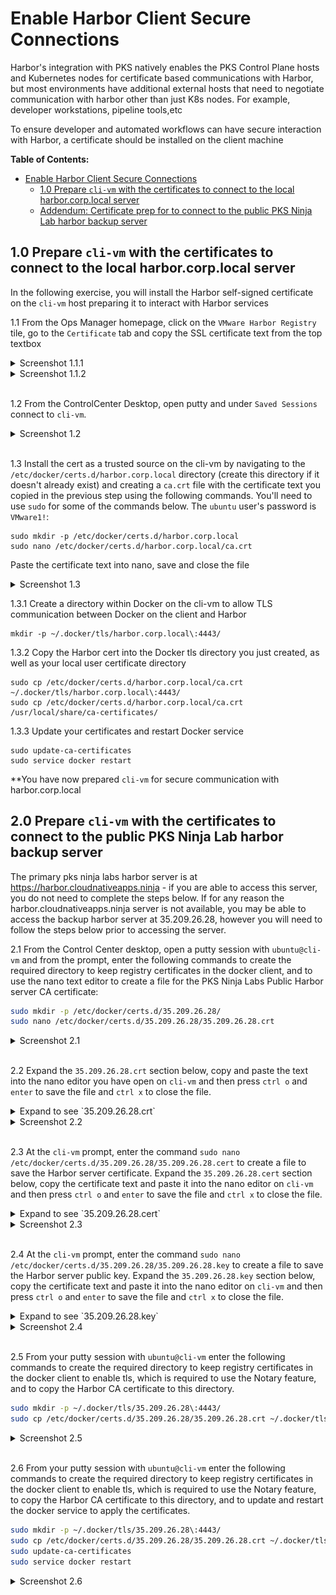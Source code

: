 # Enable Harbor Client Secure Connections

Harbor's integration with PKS natively enables the PKS Control Plane hosts and Kubernetes nodes for certificate based communications with Harbor, but most environments have additional external hosts that need to negotiate communication with harbor other than just K8s nodes. For example, developer workstations, pipeline tools,etc

To ensure developer and automated workflows can have secure interaction with Harbor, a certificate should be installed on the client machine

**Table of Contents:**

- [Enable Harbor Client Secure Connections](#enable-harbor-client-secure-connections)
  - [1.0 Prepare `cli-vm` with the certificates to connect to the local harbor.corp.local server](#10-prepare-cli-vm-with-the-certificates-to-connect-to-the-local-harborcorplocal-server)
  - [Addendum: Certificate prep for to connect to the public PKS Ninja Lab harbor backup server](#20-prepare-cli-vm-with-the-certificates-to-connect-to-the-public-pks-ninja-lab-harbor-server)


## 1.0 Prepare `cli-vm` with the certificates to connect to the local harbor.corp.local server

In the following exercise, you will install the Harbor self-signed certificate on the `cli-vm` host preparing it to interact with Harbor services

1.1 From the Ops Manager homepage, click on the `VMware Harbor Registry` tile, go to the `Certificate` tab and copy the SSL certificate text from the top textbox

<details><summary>Screenshot 1.1.1</summary>
<img src="Images/2018-10-24-01-50-50.png">
</details>

<details><summary>Screenshot 1.1.2</summary>
<img src="Images/2018-10-24-01-48-15.png">
</details>
<br/>

1.2 From the ControlCenter Desktop, open putty and under `Saved Sessions` connect to `cli-vm`.

<details><summary>Screenshot 1.2 </summary>
<img src="Images/2018-10-23-03-04-55.png">
</details>
<br/>

1.3 Install the cert as a trusted source on the cli-vm by navigating to the `/etc/docker/certs.d/harbor.corp.local` directory (create this directory if it doesn't already exist) and creating a `ca.crt` file with the certificate text you copied in the previous step using the following commands. You'll need to use `sudo` for some of the commands below. The `ubuntu` user's password is `VMware1!`:

```
sudo mkdir -p /etc/docker/certs.d/harbor.corp.local
sudo nano /etc/docker/certs.d/harbor.corp.local/ca.crt
```

Paste the certificate text into nano, save and close the file

<details><summary>Screenshot 1.3</summary>
<img src="Images/2018-10-24-02-15-15.png">
</details>

1.3.1 Create a directory within Docker on the cli-vm to allow TLS communication between Docker on the client and Harbor
```
mkdir -p ~/.docker/tls/harbor.corp.local\:4443/
```

1.3.2 Copy the Harbor cert into the Docker tls directory you just created, as well as your local user certificate directory
```
sudo cp /etc/docker/certs.d/harbor.corp.local/ca.crt  ~/.docker/tls/harbor.corp.local\:4443/
sudo cp /etc/docker/certs.d/harbor.corp.local/ca.crt /usr/local/share/ca-certificates/
```

1.3.3 Update your certificates and restart Docker service
```
sudo update-ca-certificates
sudo service docker restart
```

**You have now prepared `cli-vm` for secure communication with harbor.corp.local

## 2.0 Prepare `cli-vm` with the certificates to connect to the public PKS Ninja Lab harbor backup server

The primary pks ninja labs harbor server is at https://harbor.cloudnativeapps.ninja - if you are able to access this server, you do not need to complete the steps below. If for any reason the harbor.cloudnativeapps.ninja server is not available, you may be able to access the backup harbor server at 35.209.26.28, however you will need to follow the steps below prior to accessing the server.

2.1 From the Control Center desktop, open a putty session with `ubuntu@cli-vm` and from the prompt, enter the following commands to create the required directory to keep registry certificates in the docker client, and to use the nano text editor to create a file for the PKS Ninja Labs Public Harbor server CA certificate:

 ```bash
 sudo mkdir -p /etc/docker/certs.d/35.209.26.28/
 sudo nano /etc/docker/certs.d/35.209.26.28/35.209.26.28.crt
``` 

<details><summary>Screenshot 2.1</summary>
<img src="Images/2019-08-24-20-53-46.png">
</details>
<br/>

2.2 Expand the `35.209.26.28.crt` section below, copy and paste the text into the nano editor you have open on `cli-vm` and then press `ctrl o` and `enter` to save the file and `ctrl x` to close the file.

<details><summary>Expand to see `35.209.26.28.crt`</summary>

```text
-----BEGIN CERTIFICATE-----
MIIFkzCCA3ugAwIBAgIJAPfzHiX8Tz4SMA0GCSqGSIb3DQEBDQUAMGAxCzAJBgNV
BAYTAlVTMQswCQYDVQQIDAJDQTELMAkGA1UEBwwCQ0ExDzANBgNVBAoMBnZtd2Fy
ZTEPMA0GA1UECwwGaGFyYm9yMRUwEwYDVQQDDAwzNS4yMDkuMjYuMjgwHhcNMTkw
ODA5MDc0OTA3WhcNMjkwODA2MDc0OTA3WjBgMQswCQYDVQQGEwJVUzELMAkGA1UE
CAwCQ0ExCzAJBgNVBAcMAkNBMQ8wDQYDVQQKDAZ2bXdhcmUxDzANBgNVBAsMBmhh
cmJvcjEVMBMGA1UEAwwMMzUuMjA5LjI2LjI4MIICIjANBgkqhkiG9w0BAQEFAAOC
Ag8AMIICCgKCAgEAlWslbk8Q2U7ZDo/L4IQxJixJ5dOt8/XCQJ0/jL4O62rb+grl
EHxqp2xcwsZIOw5Rkt9K4ZLlf/2CqlsQ3XwEjscXuXeoe+YANG2DahdAAgp+uD6e
1c4074Z2gnf1lq2q2fcLP71eI1qP9aaP8G/fOskeZA4fB3JETUSkk8ah8mtow9uj
8pUe2BWqsP/j9cuf5ROmy86QlEVmMbgiZA29m+LTX611wMV9rgfVLxmRF4GvQKzb
SDMrSH4ZMsB0q2nGo3QFP+NF3/Tbg50aYLgMp66RqWLvcAmKQhnp+yemT5RSXh/A
xEKr0a8fZatd5zthpAI1R7UHTE9S9nl0oEUrx0j9XP6Zpzz4RJ9/XzRGDsZDjCEt
bdkRcafkSkEMiVLHCYhlPCHoZCeJi6/9EyFIothJMc33RaAJgUAsqeqs9/2aj4nz
rhAocokBwj/GM8XNQ+Eh2xUQGoaKjlaaSB/rAbsoqHxatUs6oTZmAv8Mz48eTVyG
bFMXcj1P86c4QCl2yhjq3i9dnyjRkLehw5riFhMYkIqJq5lQTt0dWOwLV92LoydE
zphx/3OL8gRiM3morAt2rWRVh/piqOTGzqsrTtLtZfgOeLAK8LoZ40Ub3SC4i0rI
BvtUGM6Z/6ByOU8gQn5LFrqWR02zI56O+57XvISjute5DQFRKd7a2GjPIpcCAwEA
AaNQME4wHQYDVR0OBBYEFCAA+ryv70UY10lfFQxsI8pc+9FFMB8GA1UdIwQYMBaA
FCAA+ryv70UY10lfFQxsI8pc+9FFMAwGA1UdEwQFMAMBAf8wDQYJKoZIhvcNAQEN
BQADggIBAHYWnN7u4Mlz1D2wR0h1UHqiy46zzy4XC0wi5RsBeqWYloHlLxto+3VX
S4zLO/Tu9ahHTgzBYRRfGKkZrjHN3Brxdj5tVAA4N4NPeEYEe1k10tqWdfW7s16P
qJPm87bT8qiZ1BIT8o00URvCQ1kRIpMVGv/0kpZOJKfS5hVQar3NpYFVc2S5Xx3H
aKYxnlokp24UlaeFeM7BFqvbDaIQoAtv/dsgkk3a5agSNrVFVW/pBjuKW6tykRD7
S9jE4m3P6jhCtk75QX/+iqY/hynAXpqvtfaSl6dcD4TuBlxKcycdTuhHVU6A0Z+R
rXl9IqyXvzA/8n5JcPrCxyZk0lHbY5vutoA5Z+rQ1W/gxJpmTsK5H0YBzQf3lu12
TrKAzbXn9RderTrutMZKKYyd+9ZHvZJqadge4tpFsn3bTWdh/IgBchUCux2Zkksv
rJ9E0SAxY8MM971QMCk0xAjbcJh8VGD7EOjcyrcbQ8Z/Ag0G26XX39WLhFGelinF
l4z4O43/HVJLcWcbvieQdUldXN4DEIIeSHOsvlw7cIyiGCCvnb+W3piauBqPRMkD
LDwY5cbbUcDZ+CU6Qla+fWSGsEwa4TnBE7AOF0nh4YYf84ZRSEAkTJVgOhedu0HV
mJr/8bFERygpi0jloPRX3pAz6cbqeh5fmiM78Dm6qQA9aJ1cOJjq
-----END CERTIFICATE-----
```

</details>

<details><summary>Screenshot 2.2</summary>
<img src="Images/2019-08-24-21-04-46.png">
</details>
<br/>

2.3 At the `cli-vm` prompt, enter the command `sudo nano /etc/docker/certs.d/35.209.26.28/35.209.26.28.cert` to create a file to save the Harbor server certificate. Expand the `35.209.26.28.cert` section below, copy the certificate text and paste it into the nano editor on `cli-vm` and then press `ctrl o` and `enter` to save the file and `ctrl x` to close the file.

<details><summary>Expand to see `35.209.26.28.cert`</summary>

```text
-----BEGIN CERTIFICATE-----
MIIFpDCCA4ygAwIBAgIJAJqO1qydBWlbMA0GCSqGSIb3DQEBDQUAMGAxCzAJBgNV
BAYTAlVTMQswCQYDVQQIDAJDQTELMAkGA1UEBwwCQ0ExDzANBgNVBAoMBnZtd2Fy
ZTEPMA0GA1UECwwGaGFyYm9yMRUwEwYDVQQDDAwzNS4yMDkuMjYuMjgwHhcNMTkw
ODA5MDc1OTEyWhcNMjkwODA2MDc1OTEyWjBgMQswCQYDVQQGEwJVUzELMAkGA1UE
CAwCQ0ExCzAJBgNVBAcMAkNBMQ8wDQYDVQQKDAZ2bXdhcmUxDzANBgNVBAsMBmhh
cmJvcjEVMBMGA1UEAwwMMzUuMjA5LjI2LjI4MIICIjANBgkqhkiG9w0BAQEFAAOC
Ag8AMIICCgKCAgEA2RLWHiiaiHZHtbymeRgdftTAgBnxFNUxx+IR/11vEi5P4yvk
qho2sv8h0Gp5vqnM0JgKg6MTkhFlApYw1JeI84BsikK+ESPgMEDAcB8jdgFmOs0K
+4uusMJbRyAWIS4BJMiHERGNLZzExzLxm4Tz3lCVt8O6VIP8GQR43BI8t9sw41uY
9vrc41o5fnQdRJNxSPxg2W3sxa0UurJHEjJXsgLxFWAnZRQzkeBZ2NNJw9826saF
aJzx9TuwDC5VE5O630cA6RJ8nqLWirj5tnkTPRK5WG5xJMxenZFn8sWUIM/hUC2G
yWuyhI/ribXReB/x5RdHs/PZRESLDMvqQa7zwPsyV/bkes1WqGAC9vY7Ngv9KrzI
0g1YUfiA/P4QfLE2bTg29VW98Zsr+h9PAPIy5egMQkse3Hux6hSlVywoETCMRtq+
Rin4I6NMb/EJ0PIgP9FcENlkUX33dbJ3ykLpo1jKMy1wXCuDZdZgemr/+Ty/jGJ/
frjpbHxv+pALuwS8xXziFGf1mGwC6pYDERPgMqTGj23DpuYj07J1nG7M/mhuSeQT
+M6OeplZRCYtY/mytVApQUzWHQlphEdWHh5iEGIenO52MOwwb1I4/6HRJgQE/eG+
rR2/8CghLVE00Tevx/M8rzk2mH7xQTxk92mZsK/BFwPvl9VVuJVFc+HB7kkCAwEA
AaNhMF8wHwYDVR0jBBgwFoAUIAD6vK/vRRjXSV8VDGwjylz70UUwCQYDVR0TBAIw
ADALBgNVHQ8EBAMCBPAwEwYDVR0lBAwwCgYIKwYBBQUHAwEwDwYDVR0RBAgwBocE
I9EaHDANBgkqhkiG9w0BAQ0FAAOCAgEAY5Cj8IZnbCyaa5/vWqOsCBUFfycjZ6AZ
iJ5rRs6StH7eDNIZxmlF0GcDPlpZCWCNKvAeA+bRI4+qmYCSwahnyK0YzsDXnkZq
P8/tfzUKdUViH3VtJoirbXowfhqujSyIWeBMTpvCVCA1po7+70LxLnRjCCWhB3zf
YcNhHv7Ilm2lLVDjqVZjGH7iaaRFUVkbaCjzF2Z52GQ8+aN6rHfgki1yvzT4Ia9u
lUYDm8JcKFTwSEKKIECnTOe6efmSkdFllYKhfmOlJrWov3Cv8j59DPVJAo3ZsdoS
21mzu1q/9XSZiobnV5fXm+wgVvAgYBsIsxuEenXqyKnDKauCqcpXb1zyEvIjVXL1
wIKJQYlyqf4E1u9y+YGXSYqs6kOsXmXFtY1iAa1Hpx3gIPmAOoBhRgf/gN2Frwa+
/NJXz38JQbBWAtv78eKVQI+Xvy/R/HG+Tq/lqi6wXIz+T4QVd7K/2KnC+KkXFc+k
x/TYS8Vw1DTcPK4bFBQB5Y3SC5ssbvILTy/KKJsdtTLUD8YQuL7Qtrl9DaVIPYlS
u4wyZXLSjAEcwQZHSKtgSaDhEqnOmL3hChO+11zwop+bGkEIOSgUD8HOeFtGfPkP
KlGuJJyrgfFfH2eUR6ikbxEQy+aDTYvoOkiGPwuUJSCFR09/ytEE2rZ1Sxj8Hvpq
aAcJCS19dUo=
-----END CERTIFICATE-----
```

</details>

<details><summary>Screenshot 2.3</summary>
<img src="Images/2019-08-24-21-06-18.png">
</details>
<br/>

2.4 At the `cli-vm` prompt, enter the command `sudo nano /etc/docker/certs.d/35.209.26.28/35.209.26.28.key` to create a file to save the Harbor server public key. Expand the `35.209.26.28.key` section below, copy the certificate text and paste it into the nano editor on `cli-vm` and then press `ctrl o` and `enter` to save the file and `ctrl x` to close the file.

<details><summary>Expand to see `35.209.26.28.key`</summary>

```text
-----BEGIN RSA PRIVATE KEY-----
MIIJKAIBAAKCAgEA2RLWHiiaiHZHtbymeRgdftTAgBnxFNUxx+IR/11vEi5P4yvk
qho2sv8h0Gp5vqnM0JgKg6MTkhFlApYw1JeI84BsikK+ESPgMEDAcB8jdgFmOs0K
+4uusMJbRyAWIS4BJMiHERGNLZzExzLxm4Tz3lCVt8O6VIP8GQR43BI8t9sw41uY
9vrc41o5fnQdRJNxSPxg2W3sxa0UurJHEjJXsgLxFWAnZRQzkeBZ2NNJw9826saF
aJzx9TuwDC5VE5O630cA6RJ8nqLWirj5tnkTPRK5WG5xJMxenZFn8sWUIM/hUC2G
yWuyhI/ribXReB/x5RdHs/PZRESLDMvqQa7zwPsyV/bkes1WqGAC9vY7Ngv9KrzI
0g1YUfiA/P4QfLE2bTg29VW98Zsr+h9PAPIy5egMQkse3Hux6hSlVywoETCMRtq+
Rin4I6NMb/EJ0PIgP9FcENlkUX33dbJ3ykLpo1jKMy1wXCuDZdZgemr/+Ty/jGJ/
frjpbHxv+pALuwS8xXziFGf1mGwC6pYDERPgMqTGj23DpuYj07J1nG7M/mhuSeQT
+M6OeplZRCYtY/mytVApQUzWHQlphEdWHh5iEGIenO52MOwwb1I4/6HRJgQE/eG+
rR2/8CghLVE00Tevx/M8rzk2mH7xQTxk92mZsK/BFwPvl9VVuJVFc+HB7kkCAwEA
AQKCAgBdCl/QCWNC/j96O+O2n4l05UelIHlejoqJu/Iu3CNRTZxcKGIYLqgnTId3
x0trV2g8OA65oVowD1iWJT3EwTan9/GNyVGiExhyVi6lYBNY7vycU2pTqukzRfrN
n4kcq5U96N1LiZRTapBFOSapm/DS5wNlAnWI6BFTv8D1wrNXspFfwdDse1XV9MQT
2Tz6OaAiwlnYl+8WQztRUjx4Ji/EUtJ2cQIxptj7u4eHEfjaBYCKXJCt6CclD3JD
plA81eMQ9GQFgjD75ZvDVcliVr7SPIZIyv2f4iDjtIEzY1A8SB2wufK9vnWDsBQq
sE2aCUcrBDFthiUnx6E52OUNRimfUUbirmz0ulVWo1wFKj2JbAhl2JxVKo+PNCi0
Ps3y3dCwq/vBKnMUaP46Aihl54/XFl9PJd/cR+snO9L0kfCq7vixahS1gwBTfRGU
DMQ4DsxvfGtr3137pzJsE5Uzx0ySeAEE7xCmoNmfn3J9oGNE0AvA7/Xn/ELWYXtZ
h8h4WiyZ5KZFrTe9hXnYFiuRBzG/f9vRcQBOMDk2gyd3An7G4bm8K4nLOzGo4TMS
OyjJiEIUUVk6UQDOMPZqXpRG3O+P+LFkQjQgT7rHpBN2xrKVAcyBb4iczs6bDsg7
5bfwK+kfiWTngVddlFztzFsNP5omezEBIX9Fj5lpoOjThGu4iQKCAQEA9h06GhFF
fnZPzu1LFD1wr7JkjG7XkhhBW4X2NVLrtuwCHZ4uAny7nwBC06krrYV9uGJvad1g
dyJqnjizvz5JC0mxBSIB9q7QxAE1KyCx38wkOSdTCDe89gOULd5CSXxZxSWE5/aG
nXZI6yQXCzYuT/qiQmTMm3s0wIIKvQvBIv5wZAJhvxWoyrJ8B3ehUDZSxSeLH7Rd
M6302UJfcFZiDnC+FLSfzVPhGePeIyIXWFFsgMaFwvPIRRigSt69CVqr9IADaTkt
vRyDlPYRutzhh5PT5F8knPb7ZHnEjmq6WrpCbRBjAgbW2TTDc3mB8wk9dgRv3tBV
tHEq42KtEZfSrwKCAQEA4cr8wAw2USwgIRKtaVbsQtlBuSBPUhGNKWc4EyRQzVi9
jqnK0q2nihTU8pFvtQNziiz46LzqyTyEfAAJneV9kD0PF6oWFp3bTsw2d+VlQUbx
+WcsW4BJwKy/QDyBdnGN/wF3bNms27b3nc5XWr/ZE0vSohxWMaxidKCbrW8NDQYz
jEABznbi6ix98LzEOM1f54m3NwXfMPGk61Ya8jLLFNAWsGxRgSOF/K3tDficN/6K
9iiupmGQVdFOiG0yAjbwSFnR7+ZkdqCogoYIqHo4q+RGencrsiGT39uWWO2BcEJH
8rrTXhNG+zeF4ltp2LRgAH1+M8qQwJu06q1sAzBshwKCAQEAme936twIqmuXyWaU
QimXtN0QlOGzRbaUEom8kGe39SaywBGy121q8K16Huc94X+QPeabpwyHDJzjMOlo
S+LKTxwdc4ds0P1QqHfU6I+/kaoesfzNq2MpdnqQkQvmTA5SG8Q219tTIWPdge2F
2EZgOzgZiwt/CnTKbuoni0yx1ZBtfbAbsSf79iQi/YyuwfvoU1ZDZ2YpsWxJrCYe
iaYOGNgdm9fJ5+Rh9A6ZX0IwddYf1n/VJDXUeptHjuy4MgSbbwcumv7fg9w01NQA
DO+gxGsK6lk0DlVQseyTqzxIKP09FPhd5OOgOCUPZseGJxwNbCakTinioUTzPVv3
wfxDEwKCAQA4SDDYbjLb6PPZSp6PM2uQ/jazvqoG+vkE6QXBP7wkc4pMlWZJPaAV
ezvZewctR771ImCpIu4jW0Jq5ld/VEUIPzAT5gG7gX25Fo49NKEYtGZ8lIsqA8Be
lrDVgj+DFqsedW8fYuMDoYf3fgeoR0oE1VGbtxSFLUMdbyte/99w76rJuuq4XEoT
tSNvbp46ynatcFaLEJuhx5okT0JIPQECHxyIvXdTiVdMtM3yPZYzHu/kjB98ubUQ
ryu0NgPRKYCbiEgcVIGWUFWws1hVJqIZtr0aqbnqnRQPKN1BLXKmWN82Uft957A5
zo1A7yhjLBMCDEX5AvUyDZ37IV9bLCbhAoIBAFSrFMaZYynCeCxeuCJjQU1vW+n+
pPnq+47rFyWbbG49/y+47umUYUFTUaH1Z0OF9XshKIEqHab0Pwz5T0QHRakkvmOe
bLm7X1ZJgWaZImJDKPZTmL18JA+wUGL3UnUdaX9bV2EkyZNGE/oMhuKuZ+tTKw+r
/rK9WOA/5aASDwSuLJ9cY7PK8EguDLpvLWs1jSt3Tag574wTnycbkZkVI0ZuG8xO
6ieoRCnEX/+aDYexONk5QzRhtlhhGzITnjUCQ/wzak73nCPqbHiaaBC61N+w0A5j
/Rfo7HEf0pJFPgR+4ljV1NTiNtLg8tYhCpcvVO2s3j8Zpbp15X/3yJ03U9k=
-----END RSA PRIVATE KEY-----
```

</details>

<details><summary>Screenshot 2.4</summary>
<img src="Images/2019-08-24-21-08-44.png">
</details>
<br/>

 2.5 From your putty session with `ubuntu@cli-vm` enter the following commands to create the required directory to keep registry certificates in the docker client to enable tls, which is required to use the Notary feature, and to copy the Harbor CA certificate to this directory. 

 ```bash
 sudo mkdir -p ~/.docker/tls/35.209.26.28\:4443/
 sudo cp /etc/docker/certs.d/35.209.26.28/35.209.26.28.crt ~/.docker/tls/35.209.26.28\:4443/
``` 

<details><summary>Screenshot 2.5</summary>
<img src="Images/2019-08-24-21-14-30.png">
</details>
<br/>

 2.6 From your putty session with `ubuntu@cli-vm` enter the following commands to create the required directory to keep registry certificates in the docker client to enable tls, which is required to use the Notary feature, to copy the Harbor CA certificate to this directory, and to update and restart the docker service to apply the certificates.

 ```bash
 sudo mkdir -p ~/.docker/tls/35.209.26.28\:4443/
 sudo cp /etc/docker/certs.d/35.209.26.28/35.209.26.28.crt ~/.docker/tls/35.209.26.28\:4443/
 sudo update-ca-certificates
 sudo service docker restart
``` 

<details><summary>Screenshot 2.6</summary>
<img src="Images/2019-08-24-21-14-30.png">
</details>
<br/>

